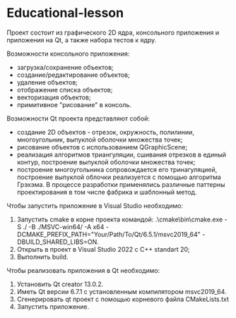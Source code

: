 # Educational-lesson

Проект состоит из графического 2D ядра, консольного приложения и приложения на Qt, а также набора тестов к ядру.

Возможности консольного приложения:
 - загрузка/сохранение объектов;
 - создание/редактирование объектов;
 - удаление объектов;
 - отображение списка объектов;
 - векторизация объектов;
 - примитивное "рисование" в консоль.

Возможности Qt проекта представляют собой:
 - создание 2D объектов - отрезок, окружность, полилинии, многоугольник, выпуклой оболочки множества точек;
 - рисование объектов с использованием QGraphicScene;
 - реализация алгоритмов триангуляции, сшивания отрезков в единый контур, построение выпуклой оболочки множества точек;
 - построение многоугольника сопровождается его тринагуляцией, построение выпуклой облочки реализуется с помощью алгоритма Грэхэма.
В процессе разработки применялись различные паттерны проектирования в том числе фабрика и шаблонный метод.

Чтобы запустить приложение в Visual Studio необходимо:
 1. Запустить cmake в корне проекта командой: 
.\cmake\bin\cmake.exe -S ./ -B ./MSVC-win64/ -A x64 -DCMAKE_PREFIX_PATH="Your/Path/To/Qt/6.5.1/msvc2019_64" -DBUILD_SHARED_LIBS=ON.
 2. Открыть в проект в Visual Studio 2022  с C++ standart 20;
 3. Выполнить build.

Чтобы реализовать приложения в Qt необходимо:
 1. Установить Qt creator 13.0.2.
 2. Иметь Qt версии 6.7.1 с установленным компилятором msvc2019_64.
 3. Сгенерировать qt проект с помощью корневого файла CMakeLists.txt
 4. Запустить приложение.